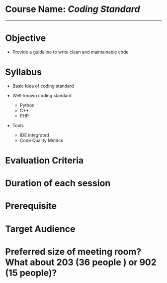 # Course Name: *Coding Standard*
* * *

# Objective
* Provide a guideline to write clean and maintainable code

# Syllabus
* Basic Idea of coding standard

* Well-known coding standard
    * Python
    * C++
    * PHP

* Tools
    * IDE integrated
    * Code Quality Metircs

# Evaluation Criteria
# Duration of each session
# Prerequisite
# Target Audience
# Preferred size of meeting room? What about 203 (36 people ) or 902 (15 people)?
